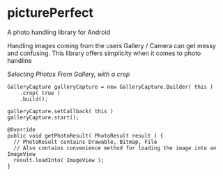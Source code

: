   # picturePerfect
A photo handling library for Android 

Handling images coming from the users Gallery / Camera can get messy and confusing. This library offers simplicity when it comes to photo handline

_Selecting Photos From Gallery, with a crop_

```
GalleryCapture galleryCapture = new GalleryCapture.Builder( this )
    .crop( true )
    .build();
    
galleryCapture.setCallback( this )
galleryCapture.start();

@Override
public void getPhotoResult( PhotoResult result ) {
  // PhotoResult contains Drawable, Bitmap, File 
  // Also contains convenience method for loading the image into an ImageView
  result.loadInto( ImageView );
}
